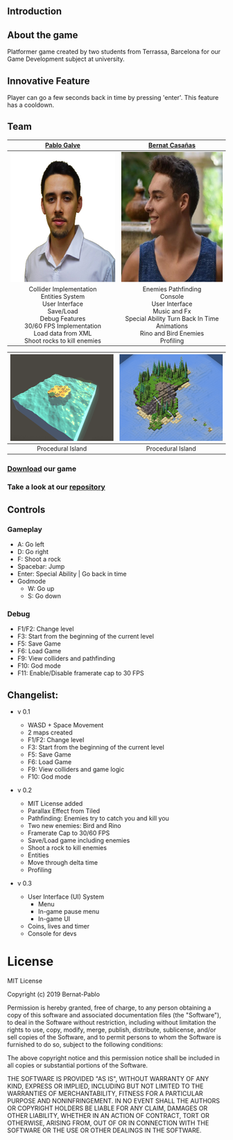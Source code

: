 ## Introduction

## About the game
Platformer game created by two students from Terrassa, Barcelona for our Game Development subject at university.

## Innovative Feature
Player can go a few seconds back in time by pressing 'enter'. This feature has a cooldown.

## Team
|[Pablo Galve](https://github.com/pablogalve)|[Bernat Casañas](https://github.com/bernatcasanas)|
|:---:|:---:|
|<img src="https://github.com/Bernat-Pablo/Back-In-Time/raw/master/docs/pablogalve.png?raw=true" width="300" height="300"/>|<img src="https://github.com/Bernat-Pablo/Back-In-Time/raw/master/docs/bernatcasanas.png?raw=true" width="300" height="300"/>|
|Collider Implementation <br> Entities System <br> User Interface <br> Save/Load <br> Debug Features <br> 30/60 FPS Implementation <br> Load data from XML <br> Shoot rocks to kill enemies|Enemies Pathfinding <br> Console <br> User Interface <br> Music and Fx <br> Special Ability Turn Back In Time <br> Animations <br> Rino and Bird Enemies <br> Profiling|

|<img src="https://github.com/pablogalve/Random-Map-Generation/blob/master/docs/Assets/procedural_island_01.gif?raw=true" alt="Height Formula" width="400" height="200">|<img src="https://github.com/pablogalve/Random-Map-Generation/blob/master/docs/Assets/procedural_island_02.gif?raw=true" alt="Height Formula" width="400" height="200">|
|:---:|:---:|
|Procedural Island|Procedural Island|

### [Download](https://github.com/Bernat-Pablo/Back-In-Time/releases/tag/3.0) our game

### Take a look at our [repository](https://github.com/Bernat-Pablo/Back-In-Time)

## Controls 
### Gameplay
* A: Go left
* D: Go right
* F: Shoot a rock
* Spacebar: Jump
* Enter: Special Ability | Go back in time
* Godmode
  * W: Go up
  * S: Go down
### Debug
* F1/F2: Change level
* F3: Start from the beginning of the current level
* F5: Save Game
* F6: Load Game
* F9: View colliders and pathfinding
* F10: God mode
* F11: Enable/Disable framerate cap to 30 FPS

## Changelist:
* v 0.1
  * WASD + Space Movement
  * 2 maps created
  * F1/F2: Change level
  * F3: Start from the beginning of the current level
  * F5: Save Game
  * F6: Load Game
  * F9: View colliders and game logic
  * F10: God mode

* v 0.2
  * MIT License added
  * Parallax Effect from Tiled
  * Pathfinding: Enemies try to catch you and kill you
  * Two new enemies: Bird and Rino
  * Framerate Cap to 30/60 FPS
  * Save/Load game including enemies
  * Shoot a rock to kill enemies
  * Entities
  * Move through delta time
  * Profiling

* v 0.3
  * User Interface (UI) System
    * Menu
    * In-game pause menu
    * In-game UI
  * Coins, lives and timer
  * Console for devs

# License
MIT License

Copyright (c) 2019 Bernat-Pablo

Permission is hereby granted, free of charge, to any person obtaining a copy
of this software and associated documentation files (the "Software"), to deal
in the Software without restriction, including without limitation the rights
to use, copy, modify, merge, publish, distribute, sublicense, and/or sell
copies of the Software, and to permit persons to whom the Software is
furnished to do so, subject to the following conditions:

The above copyright notice and this permission notice shall be included in all
copies or substantial portions of the Software.

THE SOFTWARE IS PROVIDED "AS IS", WITHOUT WARRANTY OF ANY KIND, EXPRESS OR
IMPLIED, INCLUDING BUT NOT LIMITED TO THE WARRANTIES OF MERCHANTABILITY,
FITNESS FOR A PARTICULAR PURPOSE AND NONINFRINGEMENT. IN NO EVENT SHALL THE
AUTHORS OR COPYRIGHT HOLDERS BE LIABLE FOR ANY CLAIM, DAMAGES OR OTHER
LIABILITY, WHETHER IN AN ACTION OF CONTRACT, TORT OR OTHERWISE, ARISING FROM,
OUT OF OR IN CONNECTION WITH THE SOFTWARE OR THE USE OR OTHER DEALINGS IN THE
SOFTWARE.
